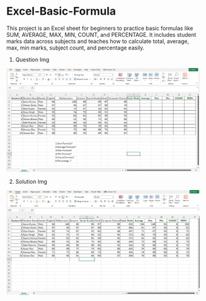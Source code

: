 # Excel-Basic-Formula
This project is an Excel sheet for beginners to practice basic formulas like SUM, AVERAGE, MAX, MIN, COUNT, and PERCENTAGE. It includes student marks data across subjects and teaches how to calculate total, average, max, min marks, subject count, and percentage easily.
01. Question Img
<img src="https://github.com/amolhatwar/Excel-Basic-Forimula/blob/e75401879db6f8378b15d745ac5db4e7e51702d6/Question%20screenshot.png" alt="image Description" Width="600">
<br>

02. Solution Img
<img src="https://github.com/amolhatwar/Excel-Basic-Forimula/blob/e75401879db6f8378b15d745ac5db4e7e51702d6/Solution%20screenshot.png" alt="image Description" Width="600">
<br>
